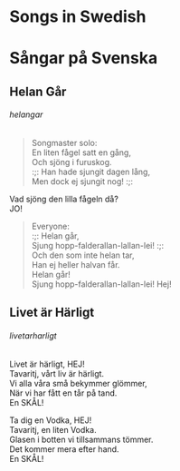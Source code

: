 # Songs in Swedish                                                                                                            
# Sångar på Svenska                                                                                                            
                                                                                                            
## Helan Går  
###### helangar  
  
> Songmaster solo:  
En liten fågel satt en gång,  
Och sjöng i furuskog.  
:;: Han hade sjungit dagen lång,  
Men dock ej sjungit nog! :;:  
  
Vad sjöng den lilla fågeln då?  
JO!  
  
> Everyone:  
:;: Helan går,  
Sjung hopp-falderallan-lallan-lei! :;:  
Och den som inte helan tar,  
Han ej heller halvan får.  
Helan går!  
Sjung hopp-falderallan-lallan-lei! Hej!  
  
## Livet är Härligt  
###### livetarharligt  
  
Livet är härligt, HEJ!  
Tavaritj, vårt liv är härligt.  
Vi alla våra små bekymmer glömmer,  
När vi har fått en tår på tand.  
En SKÅL!  
  
Ta dig en Vodka, HEJ!  
Tavaritj, en liten Vodka.  
Glasen i botten vi tillsammans tömmer.  
Det kommer mera efter hand.  
En SKÅL!  
  
